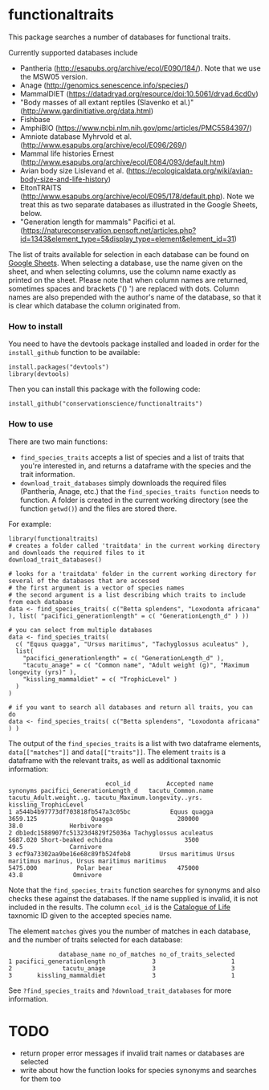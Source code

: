 
#  functionaltraits

This package searches a number of databases for functional traits. 

Currently supported databases include
- Pantheria (http://esapubs.org/archive/ecol/E090/184/). Note that we use the MSW05 version.
- Anage (http://genomics.senescence.info/species/)
- MammalDIET (https://datadryad.org/resource/doi:10.5061/dryad.6cd0v)
- "Body masses of all extant reptiles (Slavenko et al.)" (http://www.gardinitiative.org/data.html)
- Fishbase
- AmphiBIO (https://www.ncbi.nlm.nih.gov/pmc/articles/PMC5584397/)
- Amniote database Myhrvold et al. (http://www.esapubs.org/archive/ecol/E096/269/)
- Mammal life histories Ernest (http://www.esapubs.org/archive/ecol/E084/093/default.htm)
- Avian body size Lislevand et al. (https://ecologicaldata.org/wiki/avian-body-size-and-life-history)
- EltonTRAITS (http://www.esapubs.org/archive/ecol/E095/178/default.php). Note we treat this as two separate databases as illustrated in the Google Sheets, below.
- "Generation length for mammals" Pacifici et al. (https://natureconservation.pensoft.net/articles.php?id=1343&element_type=5&display_type=element&element_id=31)

The list of traits available for selection in each database can be found on [Google Sheets](https://docs.google.com/spreadsheets/d/1-YtnOarUyNURLcGE9p6SdB44hZDAyETQhzZCZYJpFEA/edit?usp=sharing). When selecting a database, use the name given on the sheet, and when selecting columns, use the column name exactly as printed on the sheet. Please note that when column names are returned, sometimes spaces and brackets ('() ') are replaced with dots. Column names are also prepended with the author's name of the database, so that it is clear which database the column originated from.




### How to install
You need to have the devtools package installed and loaded in order for the `install_github` function to be available:
~~~~
install.packages("devtools")
library(devtools)
~~~~

Then you can install this package with the following code:
~~~~
install_github("conservationscience/functionaltraits")
~~~~




### How to use
There are two main functions:
* `find_species_traits` accepts a list of species and a list of traits that you're interested in, and returns a dataframe with the species and the trait information. 
* `download_trait_databases` simply downloads the required files (Pantheria, Anage, etc.) that the `find_species_traits function` needs to function. A folder is created in the current working directory (see the function `getwd()`) and the files are stored there.

For example:
~~~~
library(functionaltraits)
# creates a folder called 'traitdata' in the current working directory and downloads the required files to it
download_trait_databases()

# looks for a 'traitdata' folder in the current working directory for several of the databases that are accessed
# the first argument is a vector of species names
# the second argument is a list describing which traits to include from each database
data <- find_species_traits( c("Betta splendens", "Loxodonta africana" ), list( "pacifici_generationlength" = c( "GenerationLength_d" ) ))

# you can select from multiple databases
data <- find_species_traits(
  c( "Equus quagga", "Ursus maritimus", "Tachyglossus aculeatus" ),
  list( 
    "pacifici_generationlength" = c( "GenerationLength_d" ),
    "tacutu_anage" = c( "Common name", "Adult weight (g)", "Maximum longevity (yrs)" ),
    "kissling_mammaldiet" = c( "TrophicLevel" )
  )
)

# if you want to search all databases and return all traits, you can do 
data <- find_species_traits( c("Betta splendens", "Loxodonta africana" ) )

~~~~

The output of the `find_species_traits` is a list with two dataframe elements, `data[["matches"]]` and `data[["traits"]]`. The element `traits` is a dataframe with the relevant traits, as well as additional taxnomic information:
~~~~
                           ecol_id          Accepted name                                           synonyms pacifici_GenerationLength_d   tacutu_Common.name tacutu_Adult.weight..g. tacutu_Maximum.longevity..yrs. kissling_TrophicLevel
1 a544b4b97773df703818fb547a3c05bc           Equus quagga                                                                       3659.125               Quagga                  280000                           38.0             Herbivore
2 db1edc1588907fc51323d4829f25036a Tachyglossus aculeatus                                                                       5687.020 Short-beaked echidna                    3500                           49.5             Carnivore
3 ecf9a73302aa9be16e68c89fb524feb8        Ursus maritimus Ursus maritimus marinus, Ursus maritimus maritimus                    5475.000           Polar bear                  475000                           43.8              Omnivore
~~~~
Note that the `find_species_traits` function searches for synonyms and also checks these against the databases. If the name supplied is invalid, it is not included in the results. The column `ecol_id` is the [Catalogue of Life](http://www.catalogueoflife.org/) taxnomic ID given to the accepted species name.

The element `matches` gives you the number of matches in each database, and the number of traits selected for each database:
~~~~
              database_name no_of_matches no_of_traits_selected
1 pacifici_generationlength             3                     1
2              tacutu_anage             3                     3
3       kissling_mammaldiet             3                     1
~~~~

See `?find_species_traits` and `?download_trait_databases` for more information. 


# TODO
- return proper error messages if invalid trait names or databases are selected
- write about how the function looks for species synonyms and searches for them too
